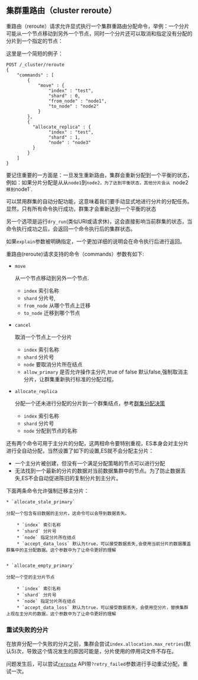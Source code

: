 ## 集群重路由（cluster reroute）

重路由（reroute）请求允许显式执行一个集群重路由分配命令，举例：一个分片可能从一个节点移动到另外一个节点，同时一个分片还可以取消和指定没有分配的分片到一个指定的节点：

这里是一个简短的例子：
    
    
    POST /_cluster/reroute
    {
        "commands" : [
            {
                "move" : {
                    "index" : "test", 
                    "shard" : 0,
                    "from_node" : "node1",
                    "to_node" : "node2"
                }
            },
            {
              "allocate_replica" : {
                    "index" : "test", 
                    "shard" : 1,
                    "node" : "node3"
              }
            }
        ]
    }

要记住重要的一方面是：一旦发生重新路由，集群会重新分配到一个平衡的状态，例如：如果分片分配是从从`node1`到`node2，为了达到平衡状态，其他分片会从 `node2`移到`node1`.

可以禁用群集的自动分配功能，这意味着我们要手动显式地进行分片的分配任务。显然，只有所有命令执行成功，群集才会重新达到一个平衡的状态

另一个选项是运行`dry_run`(类似URI或请求休)，这会直接影响当前群集的状态，当命令执行成功之后，会返回一个命令执行后的集群状态。

如果`explain`参数被明确指定，一个更加详细的说明会在命令执行后进行返回。

重路由(reroute)请求支持的命令（commands）参数有如下:

* `move`

     从一个节点移动到另外一个节点. 
    
    * `index` 索引名称
    * `shard` 分片号,
    * `from_node` 从哪个节点上迁移
    * `to_node`  迁移到哪个节点
* `cancel`

     取消一个节点上一个分片

     * `index` 索引名称
     * `shard` 分片号
     * `node` 要取消分片所在结点
     * `allow_primary` 是否允许操作主分片,true of false 默认false,强制取消主分片，让群集重新执行标准的分配过程。

* `allocate_replica`

    分配一个还未进行分配的分片到一个群集结点，参考[群集分配决策](../14_Modules/01_Cluster.md)

    * `index` 索引名称
    * `shard` 分片号
    * `node` 分配到节点的名称

还有两个命令可用于主分片的分配，这两相命令要特别重视，ES本身会对主分片进行全自动分配，当然设置了如下的设置,ES就不会分配主分片：

  * 一个主分片被创建，但没有一个满足分配策略的节点可以进行分配 
  * 无法找到一个最新的分片的数据对当前数据集群中的节点。为了防止数据丢失,ES不会自动促进陈旧的复制分片到主分片。

下面两条命令允许强制迁移主分片：

    * `allocate_stale_primary`
    
    分配一个包含有旧数据的主分片。这命令可以会导到数据丢失。

        * `index` 索引名称
        * `shard` 分片号
        * `node` 指定分片所在结点
        * `accept_data_loss` 默认为true，可以接受数据丢失,会使用当前分片的数据覆盖群集中的主分配数据。这个参数中为了让命令更好的理解

    
    * `allocate_empty_primary`
    
    分配一个空的主分片节点
 
        * `index` 索引名称
        * `shard` 分片号
        * `node` 指定分片所在结点
        * `accept_data_loss` 默认为true，可以接受数据丢失，会使用空分片，替换集群上现在主分片的数据，这个参数中为了让命令更好的理解

### 重试失败的分片

在放弃分配一个失败的分片之前，集群会尝试`index.allocation.max_retries`(默认5)次，导致这个情况发生的原因可能是，分片使用的停用词文件不存在。

问题发生后，可以尝试[`reroute`](05_Cluster_Reroute.md "Cluster Reroute") API带`?retry_failed`参数进行手动重试分配，重试一次。
